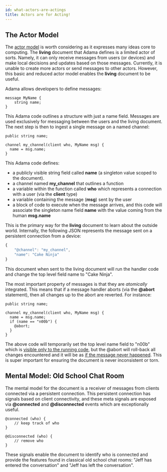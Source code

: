 ```yaml
---
id: what-actors-are-actings
title: Actors are for Acting!
---
```


The Actor Model
---------------

The [actor model](https://en.wikipedia.org/wiki/Actor_model) is worth considering as it expresses many ideas core to computing. The **living** document that Adama defines is a limited actor of sorts. Namely, it can only receive messages from users (or devices) and make local decisions and updates based on those messages. Currently, it is unable to create more actors or send messages to other actors. However, this basic and reduced actor model enables the **living** document to be useful.

Adama allows developers to define messages:

```adama
message MyName {
	string name;
}
```

This Adama code outlines a structure with just a name field. Messages are used exclusively for messaging between the users and the living document. The next step is then to ingest a single message on a named channel:

```adama
public string name;

channel my_channel(client who, MyName msg) {
  name = msg.name;
}
```

This Adama code defines:
* a publicly visible string field called **name** (a singleton value scoped to the document).
* a channel named **my_channel** that outlines a function
* a variable within the function called **who** which represents a connection with a user (via the **client** type)
* a variable containing the message (**msg**) sent by the user
* a block of code to execute when the message arrives, and this code will associate the singleton name field **name** with the value coming from the human **msg.name**

This is the primary way for the **living** document to learn about the outside world. Internally, the following JSON represents the message sent on a persistent connection from a device:

```js
{
	"@channel": "my_channel",	
	"name": "Cake Ninja"
}
```

This document when sent to the living document will run the handler code and change the top level field name to "Cake Ninja".

The most important property of messages is that they are *atomically* integrated. This means that if a message handler aborts (via the **@abort** statement), then all changes up to the abort are reverted. For instance:

```adama
public string name;

channel my_channel(client who, MyName msg) {
  name = msg.name;
  if (name == "n00b") {
  	@abort;
  }
}
```

The above code will temporarily set the top level name field to "n00b" which is [visible only to the running code](https://en.wikipedia.org/wiki/ACID), but the @abort will roll-back all changes encountered and it will be as [if the message never happened](https://en.wikipedia.org/wiki/Database_transaction). This is super important for ensuring the document is never inconsistent or torn.

Mental Model: Old School Chat Room
----------------------------------
The mental model for the document is a receiver of messages from clients connected via a persistent connection. This persistent connection has signals based on client connectivity, and these meta signals are exposed via **@connected** and **@disconnected** events which are exceptionally useful. 

```adama
@connected (who) {
	// keep track of who
}

@disconnected (who) {
	// remove who
}
```

These signals enable the document to identify who is connected and provide the features found in classical old school chat rooms: "Jeff has entered the conversation" and "Jeff has left the conversation".
